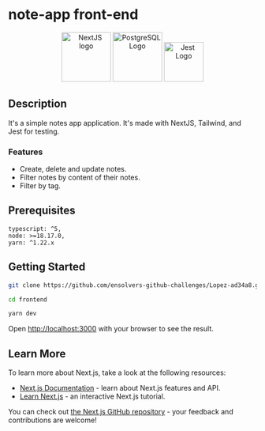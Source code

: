 # note-app front-end

<p align="center" style="display: flex, ">
  <a href="https://nextjs.org/" target="blank"><img src="https://upload.wikimedia.org/wikipedia/commons/thumb/archive/8/8e/20230404233502%21Nextjs-logo.svg/120px-Nextjs-logo.svg.png" width="100" alt="NextJS logo" /></a>
  <a href="https://tailwindcss.com" target="blank"><img src="https://tailwindcss.com/_next/static/media/tailwindcss-mark.3c5441fc7a190fb1800d4a5c7f07ba4b1345a9c8.svg" width="100" alt="PostgreSQL Logo" /></a>
  <a href="https://jestjs.io/" target="blank"><img src="https://icon.icepanel.io/Technology/svg/Jest.svg" width="80" alt="Jest Logo" /></a>
</p>

## Description 
It's a simple notes app application.
It's made with NextJS, Tailwind, and Jest for testing. 

### Features
 - Create, delete and update notes. 
 - Filter notes by content of their notes.
 - Filter by tag.


## Prerequisites
```
typescript: ^5,
node: >=18.17.0,
yarn: ^1.22.x
```

## Getting Started
```bash
git clone https://github.com/ensolvers-github-challenges/Lopez-ad34a8.git

cd frontend

yarn dev
```


Open [http://localhost:3000](http://localhost:3000) with your browser to see the result.

## Learn More

To learn more about Next.js, take a look at the following resources:

- [Next.js Documentation](https://nextjs.org/docs) - learn about Next.js features and API.
- [Learn Next.js](https://nextjs.org/learn) - an interactive Next.js tutorial.

You can check out [the Next.js GitHub repository](https://github.com/vercel/next.js/) - your feedback and contributions are welcome!

